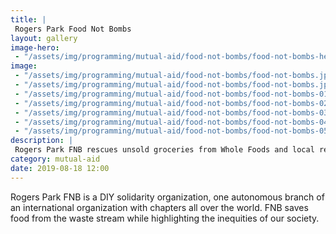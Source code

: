 ```yaml
---
title: |
 Rogers Park Food Not Bombs
layout: gallery
image-hero:
 - "/assets/img/programming/mutual-aid/food-not-bombs/food-not-bombs-hero.jpg"
image:
 - "/assets/img/programming/mutual-aid/food-not-bombs/food-not-bombs.jpg"
 - "/assets/img/programming/mutual-aid/food-not-bombs/food-not-bombs.jpg"
 - "/assets/img/programming/mutual-aid/food-not-bombs/food-not-bombs-01.jpg"
 - "/assets/img/programming/mutual-aid/food-not-bombs/food-not-bombs-02.jpg"
 - "/assets/img/programming/mutual-aid/food-not-bombs/food-not-bombs-03.jpg"
 - "/assets/img/programming/mutual-aid/food-not-bombs/food-not-bombs-04.jpg"
 - "/assets/img/programming/mutual-aid/food-not-bombs/food-not-bombs-05.jpg"
description: |
 Rogers Park FNB rescues unsold groceries from Whole Foods and local restaurant supply sources.
category: mutual-aid
date: 2019-08-18 12:00
---
```

Rogers Park FNB is a DIY solidarity organization, one autonomous branch of an international organization with chapters all over the world. FNB saves food from the waste stream while highlighting the inequities of our society.